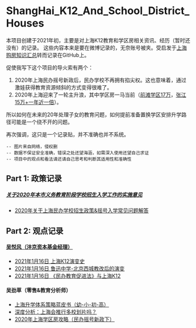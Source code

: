 # ShangHai_K12_And_School_District_Houses
本项目创建于2021年初，主要是对上海K12教育和学区房相关资讯、经历（暂时还没有）的记录。
这些内容本来是要在微博记录的，无奈账号被夹。受启发于[上海购房知识汇总](https://github.com/ayuer/shanghai_house_knowledge)转而记录在GitHub上。

促使我写下这个项目的导火索有两个：
1. 2020年上海民办摇号新政后，民办学校不再拥有掐尖权。这也意味着，通过激娃获得教育资源倾斜的方式变得很难了。
2. 2020年上海迎来了一轮主升浪，其中学区房一马当前（[前滩学区17万](https://www.libaclub.com/t_113_10686929_1.htm)，[张江15万+一年近一倍](https://www.libaclub.com/t_113_10703784_1.htm)）。

所以如何在未来的20年处理子女的教育问题，如何提前准备置换学区安排升学路径可能是一个绕不开的问题。

再次强调，这只是一个记录贴，并不准确也并不系统。

```
-- 图片来自网络，侵权删
-- 数据不保证安全准确，错误之处还望海涵，如需深入使用还望自己求证
-- 项目中的观点和看法请还请自己思考和判断其适用性和准确性
```

## Part 1: <a name="政策">政策记录</a>
##### [关于2020年本市义务教育阶段学校招生入学工作的实施意见](http://edu.sh.gov.cn/html/xxgk/202003/420022020001.html)
* [2020年关于上海民办学校招生政策&摇号入学常见问题解答](https://zhuanlan.zhihu.com/p/330468537)

## Part 2: <a name="观点">观点记录</a>
#### [吴悦风（沣京资本基金经理）](https://weibo.com/feng850522)
* [2021年1月16日 上海K12演变史](https://weibo.com/1670659923/JDup2i5GH)
* [2021年1月16日 鲁迅中学-北京西城教改后的演变](https://weibo.com/1670659923/JDu2R661y)
* [2021年1月16日 《民办教育促进法》与上海K12](https://weibo.com/1670659923/JDtoD8Sv0)

#### 吴劲草（零售&教育分析师）
* [上海升学体系策略蓝皮书（幼-小-初-高）](https://mp.weixin.qq.com/s/Sx8VbBPV8OTQLUgTMWLOSg)
* [深度分析：上海会推行多校划片吗？](https://mp.weixin.qq.com/s/5lKd_LSq_xIR8NA4Wqv7mQ)
* [2020年上海学区房攻略（民办摇号新政下）](https://mp.weixin.qq.com/s/3OJZ7JCgX7Uw75gM53RJZw)
